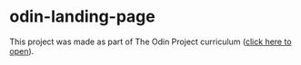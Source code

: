# odin-landing-page

This project was made as part of The Odin Project curriculum ([click here to open](https://www.theodinproject.com/lessons/foundations-landing-page)).
